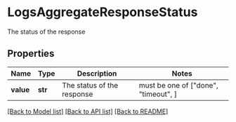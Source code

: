 # LogsAggregateResponseStatus

The status of the response

## Properties
Name | Type | Description | Notes
------------ | ------------- | ------------- | -------------
**value** | **str** | The status of the response |  must be one of ["done", "timeout", ]

[[Back to Model list]](README.md#documentation-for-models) [[Back to API list]](README.md#documentation-for-api-endpoints) [[Back to README]](README.md)



